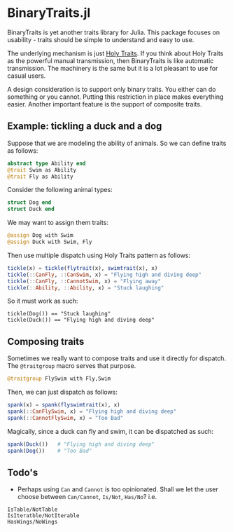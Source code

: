 # BinaryTraits.jl

BinaryTraits is yet another traits library for Julia.  This package focuses on usability - traits should be simple to understand and easy to use.

The underlying mechanism is just [Holy Traits](https://ahsmart.com/pub/holy-traits-design-patterns-and-best-practice-book.html).  If you think about Holy Traits as the powerful manual transmission, then BinaryTraits is like automatic transmission.  The machinery is the same but it is a lot pleasant to use for casual users.

A design consideration is to support only binary traits.  You either can do something or you cannot.  Putting this restriction in place makes everything easier. Another important feature is the support of composite traits.

## Example: tickling a duck and a dog

Suppose that we are modeling the ability of animals.  So we can define traits as follows:

```julia
abstract type Ability end
@trait Swim as Ability
@trait Fly as Ability
```

Consider the following animal types:

```julia
struct Dog end
struct Duck end
```

We may want to assign them traits:

```julia
@assign Dog with Swim
@assign Duck with Swim, Fly
```

Then use multiple dispatch using Holy Traits pattern as follows:

```julia
tickle(x) = tickle(flytrait(x), swimtrait(x), x)
tickle(::CanFly, ::CanSwim, x) = "Flying high and diving deep"
tickle(::CanFly, ::CannotSwim, x) = "Flying away"
tickle(::Ability, ::Ability, x) = "Stuck laughing"
```

So it must work as such:
```
tickle(Dog()) == "Stuck laughing"
tickle(Duck()) == "Flying high and diving deep"
```

## Composing traits

Sometimes we really want to compose traits and use it directly for dispatch.  The `@traitgroup` macro serves that purpose.

```julia
@traitgroup FlySwim with Fly,Swim
```

Then, we can just dispatch as follows:

```julia
spank(x) = spank(flyswimtrait(x), x)
spank(::CanFlySwim, x) = "Flying high and diving deep"
spank(::CannotFlySwim, x) = "Too Bad"
```

Magically, since a duck can fly and swim, it can be dispatched as such:

```julia
spank(Duck())   # "Flying high and diving deep"
spank(Dog())    # "Too Bad"
```

## Todo's

- Perhaps using `Can` and `Cannot` is too opinionated.  Shall we let the user choose between `Can/Cannot`, `Is/Not`, `Has/No`? i.e.

```
IsTable/NotTable
IsIteratble/NotIterable
HasWings/NoWings
```
